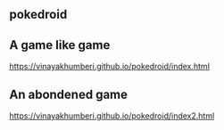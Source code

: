 ## pokedroid

## A game like game
https://vinayakhumberi.github.io/pokedroid/index.html

## An abondened game
https://vinayakhumberi.github.io/pokedroid/index2.html
